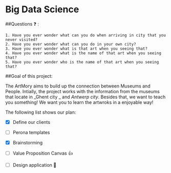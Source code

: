 # Big Data Science

##Questions :question: : 
```
1. Have you ever wonder what can you do when arriving in city that you never visited? 
2. Have you ever wonder what can you do in your own city? 
3. Have you ever wonder what is that art when you seeing that? 
4. Have you ever wonder what is the name of that art when you seeing that? 
5. Have you ever wonder who is the name of that art when you seeing that? 
```

##Goal of this project:

The ArtMory aims to build up the connection between Museums and People. Intially, the project works with the information from the museums that locate in _Ghent city _ and _Antwerp city_. Besides that, we want to teach you something! We want you to learn the artwroks in a enjoyable way! 

The following list shows our plan:

- [x] Define our clients
- [ ] Perona templates
- [x] Brainstorming 
- [ ] Value Proposition Canvas :+1:
- [ ] Design application :tada:



